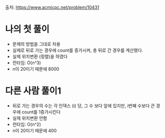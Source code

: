 
출처: https://www.acmicpc.net/problem/10431
# 나의 첫 풀이
* 문제의 방법을 그대로 차용
* 실제로 뒤로 가는 경우에 count를 증가시켜, 총 뒤로 간 경우를 계산했다.
* 실제 위치변환 (정렬)을 하였다
* 런타임: O(n^3)
* n이 20이기 때문에 8000


# 다른 사람 풀이1
* 뒤로 가는 경우의 수는 각 인덱스 (i) 당, 그 수 보다 앞에 있지만, i번째 수보다 큰 경우에 count를 1증가시킨다
* 실제 위치변환 안함
* 런타임: O(n^2)
* n이 20이기 때문에 400
